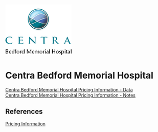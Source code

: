 # ![Centra Bedford Memorial Hospital](https://raw.githubusercontent.com/jalbertbowden/virginia-hospital-costs-open-data/master/img/centra-bedford-memorial-hospital.png)  
# Centra Bedford Memorial Hospital  

[Centra Bedford Memorial Hospital Pricing Information - Data](https://github.com/jalbertbowden/virginia-hospital-costs-open-data/blob/master/data/centra-bedford-memorial-hospital/cms-price-trans-bedford-centra-bedford-memorial-hospital-data.csv)  
[Centra Bedford Memorial Hospital Pricing Information - Notes](https://github.com/jalbertbowden/virginia-hospital-costs-open-data/blob/master/data/centra-bedford-memorial-hospital/cms-price-trans-bedford-centra-bedford-memorial-hospital-notes.csv)  

## References

[Pricing Information](https://www.centrahealth.com/sites/default/files/copy_of_cms_price_trans_bedford.xlsx)
